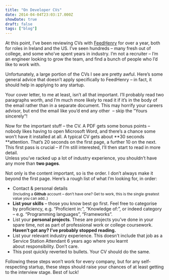 ```yaml
---
title: "On Developer CVs"
date: 2014-04-04T23:03:17.000Z
showDate: true
draft: false
tags: ["blog"]
---
```



At this point, I’ve been reviewing CVs with [FeedHenry](http://www.feedhenry.com) for over a year, both for roles in Ireland and the US. I’ve seen hundreds – many fresh out of college, and some who’ve spent years in industry. I’m not a recruiter – I’m an engineer looking to grow the team, and find a bunch of people who I’d like to work with.

Unfortunately, a large portion of the CVs I see are pretty awful. Here’s some general advice that doesn’t apply specifically to FeedHenry – in fact, it should help in applying to any startup.

Your cover letter, to me at least, isn’t all that important. I’ll probably read two paragraphs worth, and I’m much more likely to read it if it’s in the body of the email rather than in a separate document. This may horrify your careers advisor, but end the email like you’d end any other  – skip the “Yours sincerely”!

Now for the important stuff – the CV. A PDF gets some bonus points – nobody likes having to open Microsoft Word, and there’s a chance some won’t have it installed at all. A typical CV gets about **30 seconds **attention. That’s 20 seconds on the first page, a further 10 on the next. This first pass is crucial – if I’m still interested, I’ll then start to read in more detail.  
 Unless you’ve racked up a lot of industry experience, you shouldn’t have any more than **two pages**.

Not only is the content important, so is the order. I don’t always make it beyond the first page. Here’s a rough list of what I’m looking for, in order:

- Contact & personal details  
<small>(Including a **Github** account – don’t have one? Get to work, this is the single greatest value you can add..)</small>
- **List your skills** – those you know best go first. Feel free to categorise by proficiency, e.g. “Proficient in:”, “Knowledge of:”, or indeed category – e.g. “Programming languages”, “Frameworks”.
- List your **personal projects**. These are projects you’ve done in your spare time, not as part of professional work or college coursework. **Haven’t got any? I’ve probably stopped reading.**
- List your relevant industry experience. This doesn’t include that job as a Service Station Attendant 6 years ago where you learnt about responsibility. Don’t care.
- <span style="line-height: 16px;">This post quickly reverted to bullets. Your CV should do the same. </span>

Following these steps won’t work for every company, but for any self-respecting startup, these steps should raise your chances of at least getting to the interview stage. Best of luck!



